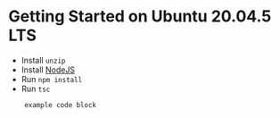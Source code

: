 # Getting Started on Ubuntu 20.04.5 LTS 
- Install `unzip`
- Install [NodeJS](https://nodejs.org/en/download/)
- Run `npm install`
- Run `tsc`

```
    example code block
```
